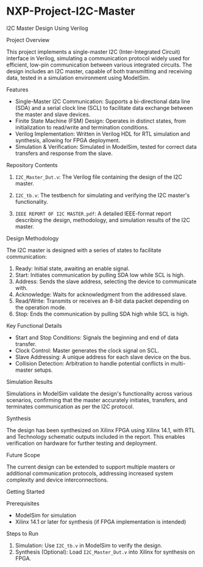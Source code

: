 # NXP-Project-I2C-Master

I2C Master Design Using Verilog

Project Overview

This project implements a single-master I2C (Inter-Integrated Circuit) interface in Verilog, simulating a communication protocol widely used for efficient, low-pin communication between various integrated circuits. The design includes an I2C master, capable of both transmitting and receiving data, tested in a simulation environment using ModelSim.

Features

- Single-Master I2C Communication: Supports a bi-directional data line (SDA) and a serial clock line (SCL) to facilitate data exchange between the master and slave devices.
- Finite State Machine (FSM) Design: Operates in distinct states, from initialization to read/write and termination conditions.
- Verilog Implementation: Written in Verilog HDL for RTL simulation and synthesis, allowing for FPGA deployment.
- Simulation & Verification: Simulated in ModelSim, tested for correct data transfers and response from the slave.

Repository Contents

1. `I2C_Master_Dut.v`: The Verilog file containing the design of the I2C master.

2. `I2C_tb.v`: The testbench for simulating and verifying the I2C master's functionality.

3. `IEEE REPORT OF I2C MASTER.pdf`: A detailed IEEE-format report describing the design, methodology, and simulation results of the I2C master.

Design Methodology

The I2C master is designed with a series of states to facilitate communication:

1. Ready: Initial state, awaiting an enable signal.
2. Start: Initiates communication by pulling SDA low while SCL is high.
3. Address: Sends the slave address, selecting the device to communicate with.
4. Acknowledge: Waits for acknowledgment from the addressed slave.
5. Read/Write: Transmits or receives an 8-bit data packet depending on the operation mode.
6. Stop: Ends the communication by pulling SDA high while SCL is high.

Key Functional Details

- Start and Stop Conditions: Signals the beginning and end of data transfer.
- Clock Control: Master generates the clock signal on SCL.
- Slave Addressing: A unique address for each slave device on the bus.
- Collision Detection: Arbitration to handle potential conflicts in multi-master setups.

Simulation Results

Simulations in ModelSim validate the design's functionality across various scenarios, confirming that the master accurately initiates, transfers, and terminates communication as per the I2C protocol.

Synthesis

The design has been synthesized on Xilinx FPGA using Xilinx 14.1, with RTL and Technology schematic outputs included in the report. This enables verification on hardware for further testing and deployment.

Future Scope

The current design can be extended to support multiple masters or additional communication protocols, addressing increased system complexity and device interconnections.

Getting Started

Prerequisites

- ModelSim for simulation
- Xilinx 14.1 or later for synthesis (if FPGA implementation is intended)

Steps to Run

1. Simulation: Use `I2C_tb.v` in ModelSim to verify the design.
2. Synthesis (Optional): Load `I2C_Master_Dut.v` into Xilinx for synthesis on FPGA.

